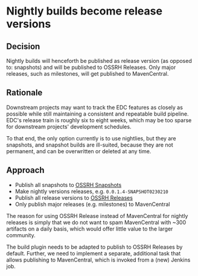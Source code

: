 # Nightly builds become release versions

## Decision

Nightly builds will henceforth be published as release version (as opposed to: snapshots) and will be published to OSSRH
Releases.
Only major releases, such as milestones, will get published to MavenCentral.

## Rationale

Downstream projects may want to track the EDC features as closely as possible while still maintaining a consistent and
repeatable build pipeline. EDC's release train is roughly six to eight weeks, which may be too sparse for downstream
projects' development schedules.

To that end, the only option currently is to use nightlies, but they are snapshots, and snapshot builds are ill-suited,
because they are not permanent, and can be overwritten or deleted at any time.

## Approach

- Publish all snapshots to [OSSRH Snapshots](https://oss.sonatype.org/content/repositories/snapshots/)
- Make nightly versions releases, e.g. `0.0.1.4-SNAPSHOT0230210`
- Publish all release versions to [OSSRH Releases](https://oss.sonatype.org/content/repositories/releases/)
- Only publish major releases (e.g. milestones) to MavenCentral

The reason for using OSSRH Release instead of MavenCentral for nightly releases is simply that we do not want to spam
MavenCentral with ~300 artifacts on a daily basis, which would offer little value to the larger community.

The build plugin needs to be adapted to publish to OSSRH Releases by default. Further, we need to implement a separate,
additional task that allows publishing to MavenCentral, which is invoked from a (new) Jenkins job.
